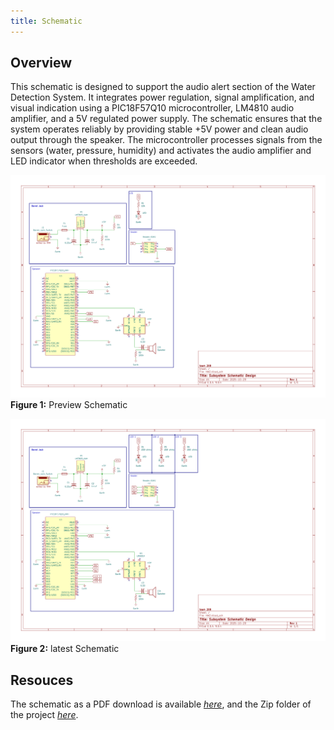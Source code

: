 ```yaml
---
title: Schematic
---
```


## Overview

This schematic is designed to support the audio alert section of the Water Detection System. It integrates power regulation, signal amplification, and visual indication using a PIC18F57Q10 microcontroller, LM4810 audio amplifier, and a 5V regulated power supply.
The schematic ensures that the system operates reliably by providing stable +5V power and clean audio output through the speaker. The microcontroller processes signals from the sensors (water, pressure, humidity) and activates the audio amplifier and LED indicator when thresholds are exceeded.


![schematic](Schematic.png)
**Figure 1:** Preview Schematic

![schematic](Schematic2.png)
**Figure 2:** latest Schematic


## Resouces

The schematic as a PDF download is available [*here*](schematic.pdf), and the Zip folder of the project [*here*](SCH.zip).
